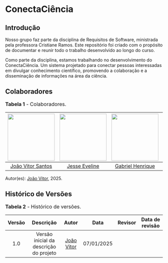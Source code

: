 # ConectaCiência

## Introdução

Nosso grupo faz parte da disciplina de Requisitos de Software, ministrada pela professora Cristiane Ramos. Este repositório foi criado com o propósito de documentar e reunir todo o trabalho desenvolvido ao longo do curso.

Como parte da disciplina, estamos trabalhando no desenvolvimento do ConectaCiência. Um sistema projetado para conectar pessoas interessadas em divulgar conhecimento científico, promovendo a colaboração e a disseminação de informações na área da ciência.

## Colaboradores

<font size="3"><p style="text-align: left">**Tabela 1** - Colaboradores.</p></font>

| <img src="https://github.com/Jauzimm.png" width="150px" > | <img src="https://github.com/xzxjesse.png" width="150px"> | <img src="https://github.com/gabrielhrlima.png" width="150px"> | <img src="https://github.com/PedroGusta.png" width="150px"> | <img src="https://github.com/Ruan-Carvalho.png" width="150px"> | <img src="https://github.com/carlinn1.png" width="150px"> |
| :-------------------------------------------------------: | :-------------------------------------------------------: | :----------------------------------------------------------: | :-------------------------------------------------------------: | :------------------------------------------------------------: | :------------------------------------------------------------: |
|      [João Vitor Santos](https://github.com/Jauzimm)      |       [Jesse Eveline](https://github.com/xzxjesse)        |      [Gabriel Henrique](https://github.com/gabrielhrlima)      |       [Pedro Gustavo](https://github.com/PedroGusta)       |       [Ruan Carvalho](https://github.com/Ruan-Carvalho)        |       [Carlos Henrique](https://github.com/carlinn1)        |

Autor(es): [João Vitor](https://github.com/Jauzimm), 2025.

## Histórico de Versões

<font size="3"><p style="text-align: left">**Tabela 2** - Histórico de versões.</p></font>

| Versão |               Descrição                |   Autor    |    Data    |    Revisor     | Data de revisão |
| :----: | :------------------------------------: | :--------: | :--------: | :------------: | :-------------: |
|  1.0   | Versão inicial da descrição do projeto | [João Vitor](https://github.com/Jauzimm) | 07/01/2025 |  |  |
